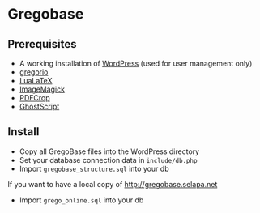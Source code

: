 # Gregobase

## Prerequisites
* A working installation of [WordPress](http://wordpress.org/) (used for user management only)
* [gregorio](https://gna.org/projects/gregorio/)
* [LuaLaTeX](http://www.tug.org/texlive/)
* [ImageMagick](http://www.imagemagick.org/)
* [PDFCrop](http://pdfcrop.sourceforge.net/)
* [GhostScript](http://www.ghostscript.com/)

## Install
* Copy all GregoBase files into the WordPress directory
* Set your database connection data in `include/db.php`
* Import `gregobase_structure.sql` into your db

If you want to have a local copy of http://gregobase.selapa.net

* Import `grego_online.sql` into your db
